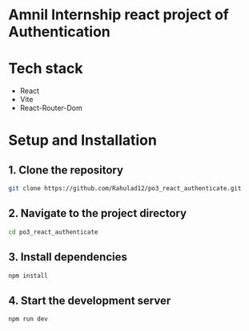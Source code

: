 # Amnil Internship react project of Authentication

# Tech stack
- React
- Vite
- React-Router-Dom 

# Setup and Installation

## 1. Clone the repository

```bash
git clone https://github.com/Rahulad12/po3_react_authenticate.git
```
## 2. Navigate to the project directory

```bash
cd po3_react_authenticate
```
## 3. Install dependencies

```bash
npm install
```

## 4. Start the development server

```bash
npm run dev
```

